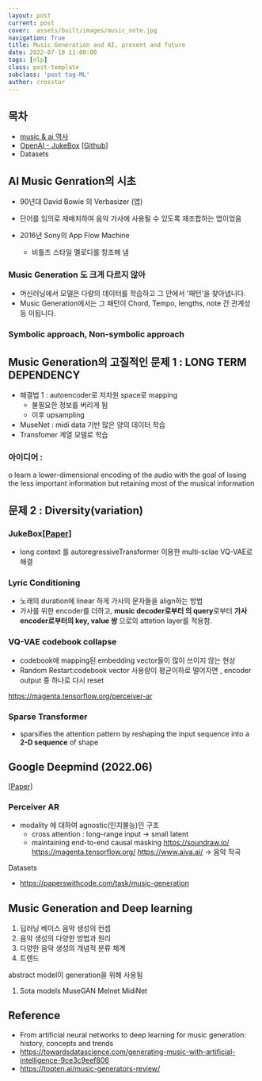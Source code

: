 ```yaml
---
layout: post
current: post
cover:  assets/built/images/music_note.jpg
navigation: True
title: Music Generation and AI, present and future
date: 2022-07-18 11:00:00
tags: [nlp]
class: post-template
subclass: 'post tag-ML'
author: crosstar
---
```



## 목차
- [music & ai 역사](https://velog.io/@tobigsvoice1516/5%EC%A3%BC%EC%B0%A8-MUSIC-COMPOSITION-WITH-DEEP-LEARNING-A-REVIEW
)
- [OpenAI - JukeBox](https://openai.com/blog/jukebox/) [[Github](https://github.com/openai/jukebox/)]
- Datasets

## AI Music Genration의 시초
- 90년대 David Bowie 의 Verbasizer (앱)
- 단어를 임의로 재배치하여 음악 가사에 사용될 수 있도록 재조합하는 앱이었음

- 2016년 Sony의 App Flow Machine
  - 비틀즈 스타일 멜로디를 창조해 냄

### Music Generation 도 크게 다르지 않아
- 머신러닝에서 모델은 다량의 데이터를 학습하고 그 안에서 '패턴'을 찾아냅니다. 
- Music Generation에서는 그 패턴이 Chord, Tempo, lengths, note 간 관계성 등 이됩니다. 


### Symbolic approach, Non-symbolic approach

## Music Generation의 고질적인 문제 1 : LONG TERM DEPENDENCY
- 해결법 1 : autoencoder로 저차원 space로 mapping
  - 불필요한 정보를 버리게 됨
  - 이후 upsampling
- MuseNet : midi data 기반 많은 양의 데이터 학습
- Transfomer 계열 모델로 학습

### 아이디어 : 
o learn a lower-dimensional encoding of the audio with the goal of losing the less important
information but retaining most of the musical information
## 문제 2 : Diversity(variation)

### JukeBox[[Paper](https://arxiv.org/abs/2005.00341)]
- long context 를 autoregressiveTransformer 이용한 multi-sclae VQ-VAE로 해결


### Lyric Conditioning
- 노래의 duration에 linear 하게 가사의 문자들을 align하는 방법
- 가사를 위한 encoder를 더하고, **music decoder로부터 의 query**로부터 **가사 encoder로부터의 key, value 쌍** 으로의 attetion layer를 적용함.

### VQ-VAE codebook collapse
- codebook에 mapping된 embedding vector들이 많이 쓰이지 않는 현상
- Random Restart:codebook vector 사용량이 평균이하로 떨어지면 , encoder output 중 하나로 다시 reset


https://magenta.tensorflow.org/perceiver-ar


### Sparse Transformer
- sparsifies the attention pattern by
  reshaping the input sequence into a **2-D sequence** of
  shape


## Google Deepmind (2022.06)
[[Paper](https://arxiv.org/abs/2202.07765)]
### Perceiver AR
- modality 에 대하여 agnostic(인지불능)인 구조
  - cross attention : long-range input -> small latent
  - maintaining end-to-end causal masking
https://soundraw.io/ 
https://magenta.tensorflow.org/
https://www.aiva.ai/
-> 음악 작곡



Datasets

- https://paperswithcode.com/task/music-generation


## Music Generation and Deep learning
1) 딥러닝 베이스 음악 생성의 컨셉
2) 음악 생성의 다양한 방법과 원리
3) 다양한 음악 생성의 개념적 분류 체계
4) 트렌드


abstract model이 generation을 위해 사용됨


1. Sota models
   MuseGAN
   Melnet
   MidiNet

## Reference
- From artificial neural networks to deep learning for music generation: history, concepts and trends
- https://towardsdatascience.com/generating-music-with-artificial-intelligence-9ce3c9eef806
- https://topten.ai/music-generators-review/